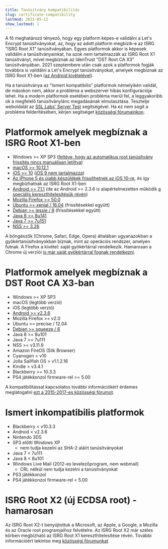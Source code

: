 ```yaml
---
title: Tanúsítvány kompatibilitás
slug: certificate-compatibility
lastmod: 2021-05-12
show_lastmod: 1
---
```



A fő meghatározó tényező, hogy egy platform képes-e validálni a Let's Encrypt tanúsítványokat, az, hogy az adott platform megbízik-e az ISRG "ISRG Root X1" tanúsítványában. Egyes platformok akkor is képesek validálni a tanúsítványainkat, ha azok nem tartalmazzák az ISRG Root X1 tanúsítványt, mivel megbíznak az IdenTrust "DST Root CA X3" tanúsítványában. 2021 szeptembere után csak azok a platformok fogják továbbra is validálni a Let's Encrypt tanúsítványokat, amelyek megbíznak az ISRG Root X1-ben ([az Android kivételével](/2020/12/21/extending-android-compatibility.html)).

Ha a tanúsítványa az "Ismert kompatibilis" platformok némelyikén validál, de másokon nem, akkor a probléma a webszerver hibás konfigurációja lehet. Ha a modern platformok esetében probléma merül fel, a leggyakoribb ok a megfelelő tanúsítványlánc megadásának elmulasztása. Tesztelje weboldalát az [SSL Labs' Server Test](https://www.ssllabs.com/ssltest/) segítségével. Ha ez nem segít a probléma felderítésében, kérjen segítséget [közösségi fórumainkon](https://community.letsencrypt.org/).

# Platformok amelyek megbíznak a ISRG Root X1-ben

* Windows >= XP SP3 ([feltéve, hogy az automatikus root tanúsítvány frissítés nincs manuálisan letiltva](https://docs.microsoft.com/en-us/previous-versions/windows/it-pro/windows-server-2008-R2-and-2008/))
* [macOS >= 10.12.1](https://twitter.com/letsencrypt/status/790960929504497665?lang=en)
* [iOS >= 10](https://support.apple.com/en-us/HT207177) ([iOS 9 nem tartalmazza](https://support.apple.com/en-us/HT205205))
* [Az iPhone 5 és újabb készülékek frissíthetnek az iOS 10-re](https://en.wikipedia.org/wiki/IPhone_5), és így megbízhatnak az ISRG Root X1-ben
* [Android >= 7.1.1](https://android.googlesource.com/platform/system/ca-certificates/+/android-7.1.1_r15) (de az Android >= 2.3.6 is alapértelmezetten működik [a speciális kereszthitelesítésük révén](https://letsencrypt.org/2020/12/21/extending-android-compatibility.html))
* [Mozilla Firefox >= 50.0](https://bugzilla.mozilla.org/show_bug.cgi?id=1204656)
* [Ubuntu >= xenial / 16.04](https://packages.ubuntu.com/xenial/all/ca-certificates/filelist) (frissítésekkel együtt)
* [Debian >= jessie / 8](https://packages.debian.org/jessie/all/ca-certificates/filelist) (frissítésekkel együtt)
* [Java 8 >= 8u141](https://www.oracle.com/java/technologies/javase/8u141-relnotes.html)
* [Java 7 >= 7u151](https://www.oracle.com/java/technologies/javase/7u151-relnotes.html)
* [NSS >= 3.26](https://developer.mozilla.org/en-US/docs/Mozilla/Projects/NSS/NSS_3.26_release_notes)

A böngészők (Chrome, Safari, Edge, Opera) általában ugyanazokban a gyökértanúsítványokban bíznak, mint az operációs rendszer, amelyen futnak. A Firefox a kivétel: saját gyökértárral rendelkezik. Hamarosan a Chrome új verziói [is már saját gyökértárral fognak rendelkezni](https://www.chromium.org/Home/chromium-security/root-ca-policy).

# Platformok amelyek megbíznak a DST Root CA X3-ban

* Windows >= XP SP3
* macOS (legtöbb verzió)
* iOS (legtöbb verzió)
* [Android >= v2.3.6](https://twitter.com/Tutancagamon/status/600783165087752192)
* Mozilla Firefox >= v2.0
* Ubuntu >= precise / 12.04
* [Debian >= squeeze / 6](https://twitter.com/TokenScandi/status/600806080684359680)
* Java 8 >= 8u101
* Java 7 >= 7u111
* NSS >= v3.11.9
* Amazon FireOS (Silk Browser)
* Cyanogen > v10
* Jolla Sailfish OS > v1.1.2.16
* Kindle > v3.4.1
* Blackberry >= 10.3.3
* PS4 játékkonzol firmware-rel >= 5.00

A kompatibilitással kapcsolatos további információkért érdemes meglátogatni [ezt a 2015-2017-es közösségi fórumot](https://community.letsencrypt.org/t/which-browsers-and-operating-systems-support-lets-encrypt/).

# Ismert inkompatibilis platformok

* Blackberry < v10.3.3
* Android < v2.3.6
* Nintendo 3DS
* SP3 előtti Windows XP
  * nem tudja kezelni az SHA-2 aláírt tanúsítványokat
* Java 7 < 7u111
* Java 8 < 8u101
* Windows Live Mail (2012-es levelezőprogram, nem webmail)
  * CRL nélkül nem tudja kezelni a tanúsítványokat
* PS3 játékkonzol
* PS4 játékkonzol firmware-rel < 5.00

# ISRG Root X2 (új ECDSA root) - hamarosan
Az ISRG Root X2-t benyújtottuk a Microsoft, az Apple, a Google, a Mozilla és az Oracle root programjaihoz felvételre. Az ISRG Root X2 már széles körben megbízható az ISRG Root X1 kereszthitelesítése révén. További információért tekintse meg [közösségi fórumunkat](https://community.letsencrypt.org/t/isrg-root-x2-submitted-to-root-programs/149385)


